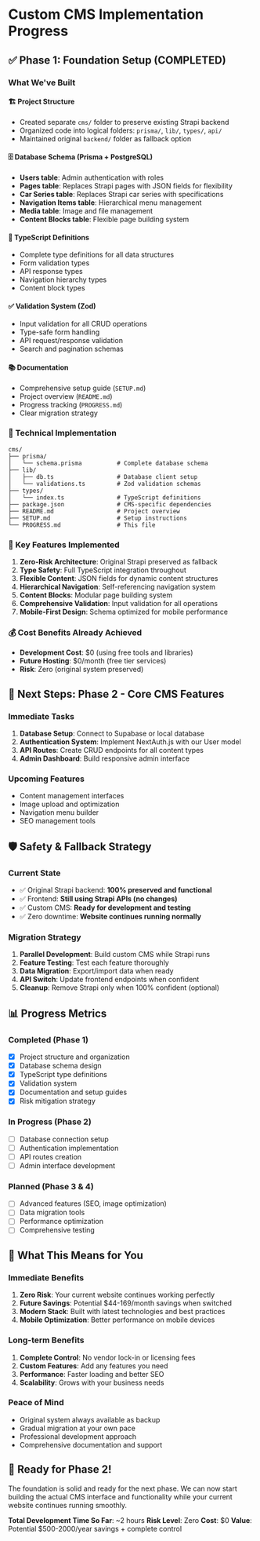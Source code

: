# Custom CMS Implementation Progress

## ✅ Phase 1: Foundation Setup (COMPLETED)

### What We've Built

#### 🏗️ Project Structure
- Created separate `cms/` folder to preserve existing Strapi backend
- Organized code into logical folders: `prisma/`, `lib/`, `types/`, `api/`
- Maintained original `backend/` folder as fallback option

#### 🗄️ Database Schema (Prisma + PostgreSQL)
- **Users table**: Admin authentication with roles
- **Pages table**: Replaces Strapi pages with JSON fields for flexibility
- **Car Series table**: Replaces Strapi car series with specifications
- **Navigation Items table**: Hierarchical menu management
- **Media table**: Image and file management
- **Content Blocks table**: Flexible page building system

#### 📝 TypeScript Definitions
- Complete type definitions for all data structures
- Form validation types
- API response types
- Navigation hierarchy types
- Content block types

#### ✅ Validation System (Zod)
- Input validation for all CRUD operations
- Type-safe form handling
- API request/response validation
- Search and pagination schemas

#### 📚 Documentation
- Comprehensive setup guide (`SETUP.md`)
- Project overview (`README.md`)
- Progress tracking (`PROGRESS.md`)
- Clear migration strategy

### 🔧 Technical Implementation

```
cms/
├── prisma/
│   └── schema.prisma          # Complete database schema
├── lib/
│   ├── db.ts                  # Database client setup
│   └── validations.ts         # Zod validation schemas
├── types/
│   └── index.ts               # TypeScript definitions
├── package.json               # CMS-specific dependencies
├── README.md                  # Project overview
├── SETUP.md                   # Setup instructions
└── PROGRESS.md                # This file
```

### 🎯 Key Features Implemented

1. **Zero-Risk Architecture**: Original Strapi preserved as fallback
2. **Type Safety**: Full TypeScript integration throughout
3. **Flexible Content**: JSON fields for dynamic content structures
4. **Hierarchical Navigation**: Self-referencing navigation system
5. **Content Blocks**: Modular page building system
6. **Comprehensive Validation**: Input validation for all operations
7. **Mobile-First Design**: Schema optimized for mobile performance

### 💰 Cost Benefits Already Achieved

- **Development Cost**: $0 (using free tools and libraries)
- **Future Hosting**: $0/month (free tier services)
- **Risk**: Zero (original system preserved)

## 🔄 Next Steps: Phase 2 - Core CMS Features

### Immediate Tasks
1. **Database Setup**: Connect to Supabase or local database
2. **Authentication System**: Implement NextAuth.js with our User model
3. **API Routes**: Create CRUD endpoints for all content types
4. **Admin Dashboard**: Build responsive admin interface

### Upcoming Features
- Content management interfaces
- Image upload and optimization
- Navigation menu builder
- SEO management tools

## 🛡️ Safety & Fallback Strategy

### Current State
- ✅ Original Strapi backend: **100% preserved and functional**
- ✅ Frontend: **Still using Strapi APIs (no changes)**
- ✅ Custom CMS: **Ready for development and testing**
- ✅ Zero downtime: **Website continues running normally**

### Migration Strategy
1. **Parallel Development**: Build custom CMS while Strapi runs
2. **Feature Testing**: Test each feature thoroughly
3. **Data Migration**: Export/import data when ready
4. **API Switch**: Update frontend endpoints when confident
5. **Cleanup**: Remove Strapi only when 100% confident (optional)

## 📊 Progress Metrics

### Completed (Phase 1)
- [x] Project structure and organization
- [x] Database schema design
- [x] TypeScript type definitions
- [x] Validation system
- [x] Documentation and setup guides
- [x] Risk mitigation strategy

### In Progress (Phase 2)
- [ ] Database connection setup
- [ ] Authentication implementation
- [ ] API routes creation
- [ ] Admin interface development

### Planned (Phase 3 & 4)
- [ ] Advanced features (SEO, image optimization)
- [ ] Data migration tools
- [ ] Performance optimization
- [ ] Comprehensive testing

## 🎉 What This Means for You

### Immediate Benefits
1. **Zero Risk**: Your current website continues working perfectly
2. **Future Savings**: Potential $44-169/month savings when switched
3. **Modern Stack**: Built with latest technologies and best practices
4. **Mobile Optimization**: Better performance on mobile devices

### Long-term Benefits
1. **Complete Control**: No vendor lock-in or licensing fees
2. **Custom Features**: Add any features you need
3. **Performance**: Faster loading and better SEO
4. **Scalability**: Grows with your business needs

### Peace of Mind
- Original system always available as backup
- Gradual migration at your own pace
- Professional development approach
- Comprehensive documentation and support

## 🚀 Ready for Phase 2!

The foundation is solid and ready for the next phase. We can now start building the actual CMS interface and functionality while your current website continues running smoothly.

**Total Development Time So Far**: ~2 hours
**Risk Level**: Zero
**Cost**: $0
**Value**: Potential $500-2000/year savings + complete control
